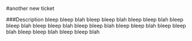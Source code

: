 #another new ticket

###Description
bleep bleep blah bleep bleep blah bleep bleep blah bleep bleep blah bleep bleep blah bleep bleep blah bleep bleep blah bleep bleep blah bleep bleep blah bleep bleep blah 